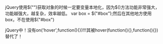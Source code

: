 jQuery使用$("")获取对象的时候一定要变量本地化，因为$()方法功能非常强大，功能越强大，越复杂，效率越低。
var box = $("#box");然后在其他地方使用box，不在使用$("#box")

jQuery中！没有on('hover',function(){})!!!其被hover(function(){},function(){})替代了！